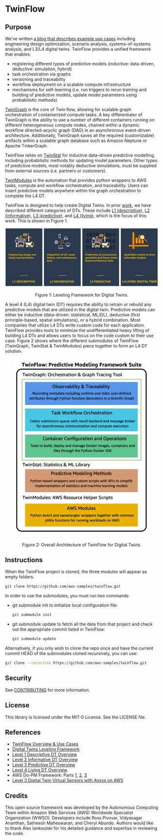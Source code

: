 # TwinFlow

## Purpose 

We’ve written [a blog that describes example use cases](https://aws.amazon.com/blogs/hpc/predictive-models-and-simulations-with-twinflow-on-aws/) including engineering design optimization, scenario analysis, systems-of-systems analysis, and L3/L4 digital twins. TwinFlow provides a unified framework that enables:

* registering different types of predictive models (inductive: data-driven, deductive: simulation, hybrid)
* task orchestration via graphs
* versioning and traceability
* workflow deployment on a scalable compute infrastructure
* mechanisms for self-learning (i.e. run triggers to rerun training and building of predictive models, update model parameters using probabilistic methods)

[TwinGraph](https://github.com/aws-samples/twingraph) is the core of Twin
flow, allowing for scalable graph orchestration of containerized compute tasks. A key differentiator of TwinGraph is the ability to use a number of different containers running on different heterogeneous compute nodes, chained within a dynamic workflow directed-acyclic graph  (DAG) in an asynchronous event-driven architecture. Additionally, TwinGraph saves all the required (customizable) artifacts within a scalable graph database such as Amazon Neptune or Apache TinkerGraph.

TwinFlow relies on [TwinStat](https://github.com/aws-samples/twinstat) for inductive data-driven predictive modelling, including probabilistic methods for updating model parameters. Other types of predictive models, most notably deductive simulations, must be supplied from external sources (i.e. partners or customers).

[TwinModules](https://github.com/aws-samples/twinmodules) is the automation that provides python wrappers to AWS tasks, compute and workflow orchestration, and traceability. Users can insert predictive models anywhere within the graph orchestration to complete the L4 DT.

TwinFlow is designed to help create Digital Twins. In prior [work](https://aws.amazon.com/blogs/iot/digital-twins-on-aws-unlocking-business-value-and-outcomes/), we have described different categories of DTs. These include [L1 (descriptive)](https://aws.amazon.com/blogs/iot/l1-descriptive-digital-twins/), [L2 (informative)](https://aws.amazon.com/blogs/iot/l2-informative-digital-twins/), [L3 (predictive)](https://aws.amazon.com/blogs/iot/l3-predictive-digital-twins/), and [L4 (living)](https://aws.amazon.com/blogs/iot/l4-living-digital-twins/), which is the focus of this work. This is shown in Figure 1.

<center>
<img src="docs/figures/LevelingFramework.png" width=780></center>
<p align="center">Figure 1: Leveling Framework for Digital Twins.</p>

A level 4 (L4) digital twin (DT) requires the ability to retrain or rebuild any predictive models that are utilized in the digital twin. Predictive models can either be inductive (data-driven: statistical, ML/DL), deductive (first principle-based, spatial simulations), or a hybrid combination. Most companies that utilize L4 DTs write custom code for each application. TwinFlow provides tools to minimize the undifferentiated heavy lifting of building L4 DTs and allows users to focus on the code custom to their use case. Figure 2 shows where the different submodules of TwinFlow (TwinGraph, TwinStat & TwinModules) piece together to form an L4 DT solution.

<center><p align="center">
<img src="docs/figures/Twinflow.svg" width=450></p></center>
<p align="center">Figure 2: Overall Architecture of TwinFlow for Digital Twins.</p>


## Instructions

When the TwinFlow project is cloned, the three modules will appear as empty folders.
```bash
git clone https://github.com/aws-samples/twinflow.git
```

In order to use the submodules, you must run two commands:
* git submodule init to initialize local configuration file:

    ```bash
    git submodule init
    ```

* git submodule update to fetch all the data from that project and check out the appropriate commit listed in TwinFlow:

    ```bash
    git submodule update
    ```
Alternatively, if you only wish to clone the repo once and have the current commit HEAD of the submodules cloned recursively, you can use:

```bash
git clone --recursive https://github.com/aws-samples/twinflow.git
```

## Security

See [CONTRIBUTING](CONTRIBUTING.md#security-issue-notifications) for more information.

## License

This library is licensed under the MIT-0 License. See the LICENSE file.

## References

* [TwinFlow Overview & Use Cases](https://aws.amazon.com/blogs/hpc/predictive-models-and-simulations-with-twinflow-on-aws//)
* [Digital Twins Leveling Framework](https://aws.amazon.com/blogs/iot/digital-twins-on-aws-unlocking-business-value-and-outcomes/)
* [Level 1 Descriptive DT Overview](https://aws.amazon.com/blogs/iot/l1-descriptive-digital-twins/)
* [Level 2 Informative DT Overview](https://aws.amazon.com/blogs/iot/l2-informative-digital-twins/)
* [Level 3 Predictive DT Overview](https://aws.amazon.com/blogs/iot/l3-predictive-digital-twins/)
* [Level 4 Living DT Overview](https://aws.amazon.com/blogs/iot/l4-living-digital-twins/)
* AWS Do-PM Framework: Parts [1](https://aws.amazon.com/blogs/hpc/building-a-scalable-predictive-modeling-framework-in-aws/), [2](https://aws.amazon.com/blogs/hpc/building-a-scalable-predictive-modeling-framework-in-aws-part-2/), [3](https://aws.amazon.com/blogs/hpc/building-a-scalable-predictive-modeling-framework-in-aws-part-3/)
* [Level 3 Digital Twin Virtual Sensors with Ansys on AWS](https://aws.amazon.com/blogs/hpc/deploying-a-level-3-digital-twin-virtual-sensor-with-ansys-on-aws/)


## Credits

This open source framework was developed by the Autonomous Computing Team within Amazon Web Services (AWS) Worldwide Specialist Organization (WWSO). Developers include Ross Pivovar, Vidyasagar Ananthan, Satheesh Maheswaran, and Cheryl Abundo. Authors would like to thank Alex Iankoulski for his detailed guidance and expertise in reviewing the code.
